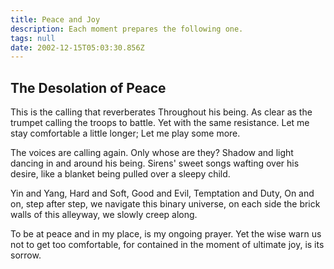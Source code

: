 ```yaml
---
title: Peace and Joy
description: Each moment prepares the following one.
tags: null
date: 2002-12-15T05:03:30.856Z
---
```


<div class="poem">

## The Desolation of Peace

This is the calling that reverberates
Throughout his being. As clear as the
trumpet calling the troops to battle.
Yet with the same resistance.
Let me stay comfortable a little longer;
Let me play some more.

The voices are calling again. Only
whose are they? Shadow and light
dancing in and around his being.
Sirens' sweet songs wafting over
his desire, like a blanket being pulled over
a sleepy child.

Yin and Yang, Hard and Soft,
Good and Evil, Temptation and Duty,
On and on, step after step, we navigate
this binary universe, on each side the brick walls of
this alleyway, we slowly creep along.

To be at peace and in my place, is my
ongoing prayer. Yet the wise warn us not
to get too comfortable, for contained
in the moment of ultimate joy, is its sorrow.

</div>
